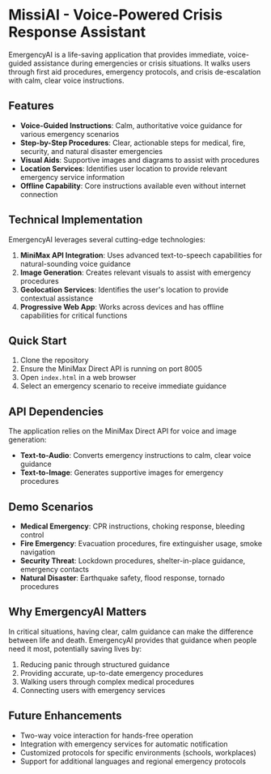 # MissiAI - Voice-Powered Crisis Response Assistant

EmergencyAI is a life-saving application that provides immediate, voice-guided assistance during emergencies or crisis situations. It walks users through first aid procedures, emergency protocols, and crisis de-escalation with calm, clear voice instructions.

## Features

- **Voice-Guided Instructions**: Calm, authoritative voice guidance for various emergency scenarios
- **Step-by-Step Procedures**: Clear, actionable steps for medical, fire, security, and natural disaster emergencies
- **Visual Aids**: Supportive images and diagrams to assist with procedures
- **Location Services**: Identifies user location to provide relevant emergency service information
- **Offline Capability**: Core instructions available even without internet connection

## Technical Implementation

EmergencyAI leverages several cutting-edge technologies:

1. **MiniMax API Integration**: Uses advanced text-to-speech capabilities for natural-sounding voice guidance
2. **Image Generation**: Creates relevant visuals to assist with emergency procedures
3. **Geolocation Services**: Identifies the user's location to provide contextual assistance
4. **Progressive Web App**: Works across devices and has offline capabilities for critical functions

## Quick Start

1. Clone the repository
2. Ensure the MiniMax Direct API is running on port 8005
3. Open `index.html` in a web browser
4. Select an emergency scenario to receive immediate guidance

## API Dependencies

The application relies on the MiniMax Direct API for voice and image generation:

- **Text-to-Audio**: Converts emergency instructions to calm, clear voice guidance
- **Text-to-Image**: Generates supportive images for emergency procedures

## Demo Scenarios

- **Medical Emergency**: CPR instructions, choking response, bleeding control
- **Fire Emergency**: Evacuation procedures, fire extinguisher usage, smoke navigation
- **Security Threat**: Lockdown procedures, shelter-in-place guidance, emergency contacts
- **Natural Disaster**: Earthquake safety, flood response, tornado procedures

## Why EmergencyAI Matters

In critical situations, having clear, calm guidance can make the difference between life and death. EmergencyAI provides that guidance when people need it most, potentially saving lives by:

1. Reducing panic through structured guidance
2. Providing accurate, up-to-date emergency procedures
3. Walking users through complex medical procedures
4. Connecting users with emergency services

## Future Enhancements

- Two-way voice interaction for hands-free operation
- Integration with emergency services for automatic notification
- Customized protocols for specific environments (schools, workplaces)
- Support for additional languages and regional emergency protocols
